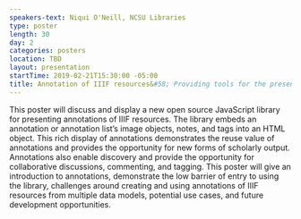```yaml
---
speakers-text: Niqui O'Neill, NCSU Libraries
type: poster
length: 30
day: 2
categories: posters
location: TBD
layout: presentation
startTime: 2019-02-21T15:30:00 -05:00
title: Annotation of IIIF resources&#58; Providing tools for the present while looking to the future
---
```

This poster will discuss and display a new open source JavaScript library for presenting annotations of IIIF resources. The library embeds an annotation or annotation list’s image objects, notes, and tags into an HTML object. This rich display of annotations demonstrates the reuse value of annotations and provides the opportunity for new forms of scholarly output. Annotations also enable discovery and provide the opportunity for collaborative discussions, commenting, and tagging. This poster will give an introduction to annotations, demonstrate the low barrier of entry to using the library, challenges around creating and using annotations of IIIF resources from multiple data models, potential use cases, and future development opportunities.
